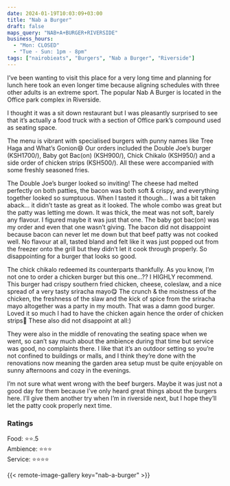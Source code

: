```yaml
---
date: 2024-01-19T10:03:09+03:00
title: "Nab a Burger"
draft: false
maps_query: "NAB+A+BURGER+RIVERSIDE"
business_hours:
  - "Mon: CLOSED"
  - "Tue - Sun: 1pm - 8pm"
tags: ["nairobieats", "Burgers", "Nab a Burger", "Riverside"]
---
```


I’ve been wanting to visit this place for a very long time and planning for lunch here took an even longer time because aligning schedules with three other adults is an extreme sport. The popular Nab A Burger is located in the Office park complex in Riverside.

I thought it was a sit down restaurant but I was pleasantly surprised to see that it’s actually a food truck with a section of Office park’s compound used as seating space.

The menu is vibrant with specialised burgers with punny names like Tree Haga and What’s Gonion😄 Our orders included the Double Joe’s burger (KSH1700/), Baby got Bac(on) (KSH900/), Chick Chikalo (KSH950/) and a side order of chicken strips (KSH500/). All these were accompanied with some freshly seasoned fries.

The Double Joe’s burger looked so inviting! The cheese had melted perfectly on both patties, the bacon was both soft & crispy, and everything together looked so sumptuous. When I tasted it though… I was a bit taken aback… it didn’t taste as great as it looked. The whole combo was great but the patty was letting me down. It was thick, the meat was not soft, barely any flavour. I figured maybe it was just that one. The baby got bac(on) was my order and even that one wasn’t giving. The bacon did not disappoint because bacon can never let me down but that beef patty was not cooked well. No flavour at all, tasted bland and felt like it was just popped out from the freezer onto the grill but they didn’t let it cook through properly. So disappointing for a burger that looks so good.

The chick chikalo redeemed its counterparts thankfully. As you know, I’m not one to order a chicken burger but this one…?? I HIGHLY recommend. This burger had crispy southern fried chicken, cheese, coleslaw, and a nice spread of a very tasty sriracha mayo😋 The crunch & the moistness of the chicken, the freshness of the slaw and the kick of spice from the sriracha mayo altogether was a party in my mouth. That was a damn good burger. Loved it so much I had to have the chicken again hence the order of chicken strips🙈 These also did not disappoint at all:)

They were also in the middle of renovating the seating space when we went, so can’t say much about the ambience during that time but service was good, no complaints there. I like that it’s an outdoor setting so you’re not confined to buildings or malls, and I think they’re done with the renovations now meaning the garden area setup must be quite enjoyable on sunny afternoons and cozy in the evenings.

I’m not sure what went wrong with the beef burgers. Maybe it was just not a good day for them because I’ve only heard great things about the burgers here. I’ll give them another try when I’m in riverside next, but I hope they’ll let the patty cook properly next time.

### Ratings

Food: ⭐️⭐️.5<br>
Ambience: ⭐️⭐️⭐️<br>
Service: ⭐️⭐️⭐️⭐️<br>


{{< remote-image-gallery key="nab-a-burger" >}}